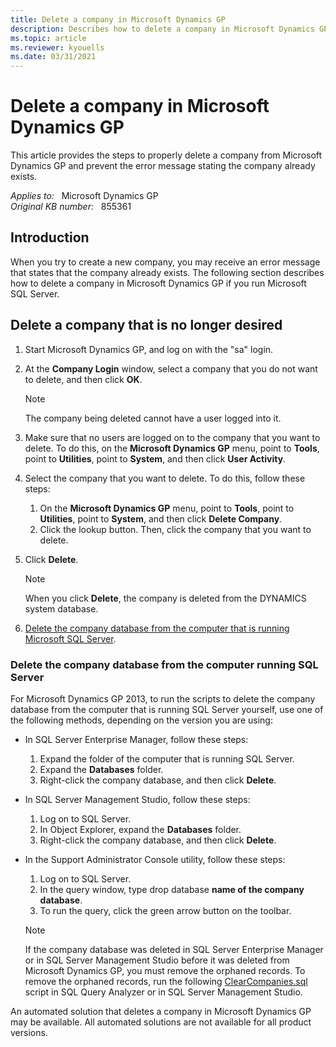 ```yaml
---
title: Delete a company in Microsoft Dynamics GP
description: Describes how to delete a company in Microsoft Dynamics GP if you also run Microsoft SQL Server. The procedure requires that you delete the company both from the DYNAMICS database and from the computer that is running SQL Server.
ms.topic: article
ms.reviewer: kyouells
ms.date: 03/31/2021
---
```

# Delete a company in Microsoft Dynamics GP

This article provides the steps to properly delete a company from Microsoft Dynamics GP and prevent the error message stating the company already exists.

_Applies to:_ &nbsp; Microsoft Dynamics GP  
_Original KB number:_ &nbsp; 855361

## Introduction

When you try to create a new company, you may receive an error message that states that the company already exists. The following section describes how to delete a company in Microsoft Dynamics GP if you run Microsoft SQL Server.

## Delete a company that is no longer desired

1. Start Microsoft Dynamics GP, and log on with the "sa" login.

2. At the **Company Login** window, select a company that you do not want to delete, and then click **OK**.

    > [!NOTE]
    > The company being deleted cannot have a user logged into it.

3. Make sure that no users are logged on to the company that you want to delete. To do this, on the **Microsoft Dynamics GP** menu, point to **Tools**, point to **Utilities**, point to **System**, and then click **User Activity**.

4. Select the company that you want to delete. To do this, follow these steps:
    1. On the **Microsoft Dynamics GP** menu, point to **Tools**, point to **Utilities**, point to **System**, and then click **Delete Company**.
    2. Click the lookup button. Then, click the company that you want to delete.

5. Click **Delete**.

    > [!NOTE]
    > When you click **Delete**, the company is deleted from the DYNAMICS system database.

6. [Delete the company database from the computer that is running Microsoft SQL Server](#delete-the-company-database-from-the-computer-running-sql-server).

### Delete the company database from the computer running SQL Server

For Microsoft Dynamics GP 2013, to run the scripts to delete the company database from the computer that is running SQL Server yourself, use one of the following methods, depending on the version you are using:

- In SQL Server Enterprise Manager, follow these steps:
    1. Expand the folder of the computer that is running SQL Server.
    2. Expand the **Databases** folder.
    3. Right-click the company database, and then click **Delete**.

- In SQL Server Management Studio, follow these steps:
    1. Log on to SQL Server.
    2. In Object Explorer, expand the **Databases** folder.
    3. Right-click the company database, and then click **Delete**.

- In the Support Administrator Console utility, follow these steps:

    1. Log on to SQL Server.
    2. In the query window, type drop database **name of the company database**.
    3. To run the query, click the green arrow button on the toolbar.

    > [!NOTE]
    > If the company database was deleted in SQL Server Enterprise Manager or in SQL Server Management Studio before it was deleted from Microsoft Dynamics GP, you must remove the orphaned records. To remove the orphaned records, run the following  [ClearCompanies.sql](https://mbs.microsoft.com/Files/customer/GP/Downloads/TaxUpdates/ClearCompanies.sql) script in SQL Query Analyzer or in SQL Server Management Studio.

An automated solution that deletes a company in Microsoft Dynamics GP may be available. All automated solutions are not available for all product versions.
